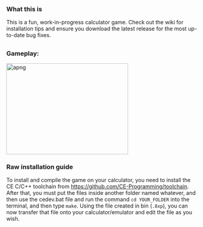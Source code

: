 ### What this is
This is a fun, work-in-progress calculator game. Check out the wiki for installation tips and ensure you download the latest release for the most up-to-date bug fixes.
## 
### Gameplay:
<img width="320" height="240" alt="apng" src="https://github.com/user-attachments/assets/11c0d24d-3006-440f-9097-bb6da1691b40" />

### Raw installation guide
To install and compile the game on your calculator, you need to install the CE C/C++ toolchain from https://github.com/CE-Programming/toolchain. After that, you must put the files inside another folder named whatever, and then use the cedev.bat file and run the command `cd YOUR_FOLDER` into the terminal, and then type `make`. Using the file created in bin (`.8xp`), you can now transfer that file onto your calculator/emulator and edit the file as you wish. 
